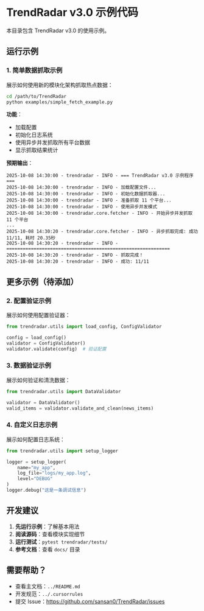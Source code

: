 # TrendRadar v3.0 示例代码

本目录包含 TrendRadar v3.0 的使用示例。

## 运行示例

### 1. 简单数据抓取示例

展示如何使用新的模块化架构抓取热点数据：

```bash
cd /path/to/TrendRadar
python examples/simple_fetch_example.py
```

**功能**：
- 加载配置
- 初始化日志系统
- 使用异步并发抓取所有平台数据
- 显示抓取结果统计

**预期输出**：
```
2025-10-08 14:30:00 - trendradar - INFO - === TrendRadar v3.0 示例程序 ===
2025-10-08 14:30:00 - trendradar - INFO - 加载配置文件...
2025-10-08 14:30:00 - trendradar - INFO - 初始化数据抓取器...
2025-10-08 14:30:00 - trendradar - INFO - 准备抓取 11 个平台...
2025-10-08 14:30:00 - trendradar - INFO - 使用异步并发模式
2025-10-08 14:30:00 - trendradar.core.fetcher - INFO - 开始异步并发抓取 11 个平台
...
2025-10-08 14:30:20 - trendradar.core.fetcher - INFO - 异步抓取完成: 成功 11/11, 耗时 20.35秒
2025-10-08 14:30:20 - trendradar - INFO - 
============================================================
2025-10-08 14:30:20 - trendradar - INFO - 抓取完成！
2025-10-08 14:30:20 - trendradar - INFO - 成功: 11/11
```

## 更多示例（待添加）

### 2. 配置验证示例

展示如何使用配置验证器：

```python
from trendradar.utils import load_config, ConfigValidator

config = load_config()
validator = ConfigValidator()
validator.validate(config)  # 验证配置
```

### 3. 数据验证示例

展示如何验证和清洗数据：

```python
from trendradar.utils import DataValidator

validator = DataValidator()
valid_items = validator.validate_and_clean(news_items)
```

### 4. 自定义日志示例

展示如何配置日志系统：

```python
from trendradar.utils import setup_logger

logger = setup_logger(
    name="my_app",
    log_file="logs/my_app.log",
    level="DEBUG"
)
logger.debug("这是一条调试信息")
```

## 开发建议

1. **先运行示例**：了解基本用法
2. **阅读源码**：查看模块实现细节
3. **运行测试**：`pytest trendradar/tests/`
4. **参考文档**：查看 `docs/` 目录

## 需要帮助？

- 查看主文档：`../README.md`
- 开发规范：`../.cursorrules`
- 提交 Issue：https://github.com/sansan0/TrendRadar/issues

